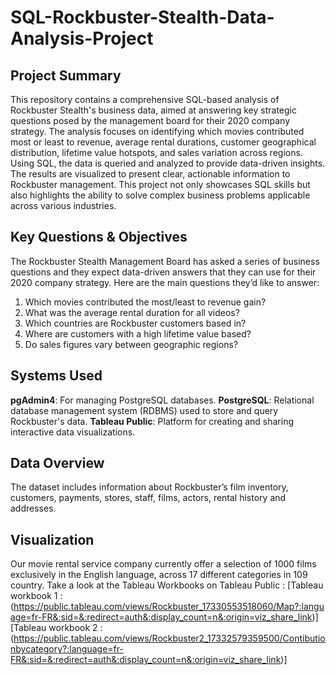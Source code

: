 # SQL-Rockbuster-Stealth-Data-Analysis-Project
## Project Summary 
This repository contains a comprehensive SQL-based analysis of Rockbuster Stealth's business data, aimed at answering key strategic questions posed by the management board for their 2020 company strategy. The analysis focuses on identifying which movies contributed most or least to revenue, average rental durations, customer geographical distribution, lifetime value hotspots, and sales variation across regions. Using SQL, the data is queried and analyzed to provide data-driven insights. The results are visualized to present clear, actionable information to Rockbuster management. This project not only showcases SQL skills but also highlights the ability to solve complex business problems applicable across various industries.
## Key Questions & Objectives
The Rockbuster Stealth Management Board has asked a series of business questions and they expect data-driven answers that they can use for their 2020 company strategy. Here are the main questions they’d like to answer:

1. Which movies contributed the most/least to revenue gain?
2. What was the average rental duration for all videos?
3. Which countries are Rockbuster customers based in?
4. Where are customers with a high lifetime value based?
5. Do sales figures vary between geographic regions?
## Systems Used
**pgAdmin4**: For managing PostgreSQL databases.
**PostgreSQL**: Relational database management system (RDBMS) used to store and query Rockbuster's data.
**Tableau Public**: Platform for creating and sharing interactive data visualizations.
## Data Overview
 The dataset includes information about Rockbuster’s film inventory, customers, payments, stores, staff, films, actors, rental history and addresses.
## Visualization
Our movie rental service company currently offer a selection of 1000 films exclusively in the English language, across 17 different categories in 109 country. Take a look at the Tableau Workbooks on Tableau Public :
[Tableau workbook 1 : (https://public.tableau.com/views/Rockbuster_17330553518060/Map?:language=fr-FR&:sid=&:redirect=auth&:display_count=n&:origin=viz_share_link)]
[Tableau workbook 2 : (https://public.tableau.com/views/Rockbuster2_17332579359500/Contibutionbycategory?:language=fr-FR&:sid=&:redirect=auth&:display_count=n&:origin=viz_share_link)]
